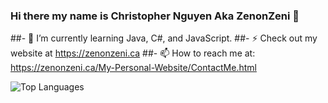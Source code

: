 ### Hi there my name is Christopher Nguyen Aka ZenonZeni 👋

##- 🌱 I’m currently learning Java, C#, and JavaScript.
##- ⚡ Check out my website at https://zenonzeni.ca
##- 📫 How to reach me at: https://zenonzeni.ca/My-Personal-Website/ContactMe.html

![Top Languages](https://github-readme-stats.vercel.app/api/top-langs/?username=ZenonZeni&show_icons=true&theme=radical)

<!--
**ZenonZeni/ZenonZeni** is a ✨ _special_ ✨ repository because its `README.md` (this file) appears on your GitHub profile.

Here are some ideas to get you started:

- 🔭 I’m currently working on ...
- 🌱 I’m currently learning ...
- 👯 I’m looking to collaborate on ...
- 🤔 I’m looking for help with ...
- 💬 Ask me about ...
- 📫 How to reach me: ...
- 😄 Pronouns: ...
- ⚡ Fun fact: ...
-->
